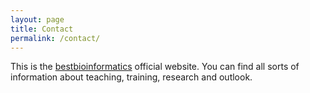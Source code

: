 ```yaml
---
layout: page
title: Contact
permalink: /contact/
---
```


This is the [bestbioinformatics](http://bestbioinformatics.com/) official website. 
You can find all sorts of information about teaching, training, research and outlook.


